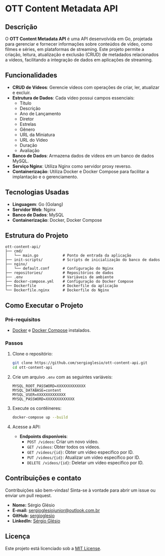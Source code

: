 # OTT Content Metadata API

## Descrição

O **OTT Content Metadata API** é uma API desenvolvida em Go, projetada para gerenciar e fornecer informações sobre conteúdos de vídeo, como filmes e séries, em plataformas de streaming. Este projeto permite a criação, leitura, atualização e exclusão (CRUD) de metadados relacionados a vídeos, facilitando a integração de dados em aplicações de streaming.

## Funcionalidades

- **CRUD de Vídeos**: Gerencie vídeos com operações de criar, ler, atualizar e excluir.
- **Estrutura de Dados**: Cada vídeo possui campos essenciais:
  - Título
  - Descrição
  - Ano de Lançamento
  - Diretor
  - Estrelas
  - Gênero
  - URL da Miniatura
  - URL do Vídeo
  - Duração
  - Avaliação
- **Banco de Dados**: Armazena dados de vídeos em um banco de dados MySQL.
- **Serviço Nginx**: Utiliza Nginx como servidor proxy reverso.
- **Containerização**: Utiliza Docker e Docker Compose para facilitar a implantação e o gerenciamento.

## Tecnologias Usadas

- **Linguagem**: Go (Golang)
- **Servidor Web**: Nginx
- **Banco de Dados**: MySQL
- **Containerização**: Docker, Docker Compose

## Estrutura do Projeto

```
ott-content-api/
├── cmd/
│   └── main.go           # Ponto de entrada da aplicação
├── init-scripts/         # Scripts de inicialização do banco de dados
├── nginx/
│   └── default.conf      # Configuração do Nginx
├── repositories/         # Repositórios de dados
├── .env                  # Variáveis de ambiente
├── docker-compose.yml    # Configuração do Docker Compose
├── Dockerfile            # Dockerfile da aplicação
└── Dockerfile.nginx      # Dockerfile do Nginx
```

## Como Executar o Projeto

### Pré-requisitos

- [Docker](https://www.docker.com/get-started) e [Docker Compose](https://docs.docker.com/compose/install/) instalados.

### Passos

1. Clone o repositório:
   ```bash
   git clone https://github.com/sergioglesio/ott-content-api.git
   cd ott-content-api
   ```

2. Crie um arquivo `.env` com as seguintes variáveis:
   ```plaintext
   MYSQL_ROOT_PASSWORD=XXXXXXXXXXXXX
   MYSQL_DATABASE=content
   MYSQL_USER=XXXXXXXXXXXXX
   MYSQL_PASSWORD=XXXXXXXXXXXXX
   ```

3. Execute os contêineres:
   ```bash
   docker-compose up --build
   ```

4. Acesse a API:
   - **Endpoints disponíveis**:
     - `POST /videos`: Criar um novo vídeo.
     - `GET /videos`: Obter todos os vídeos.
     - `GET /videos/{id}`: Obter um vídeo específico por ID.
     - `PUT /videos/{id}`: Atualizar um vídeo específico por ID.
     - `DELETE /videos/{id}`: Deletar um vídeo específico por ID.

## Contribuições e contato

Contribuições são bem-vindas! Sinta-se à vontade para abrir um issue ou enviar um pull request.

- **Nome:** Sérgio Glésio
- **E-mail:** sergioglesiojunior@outlook.com.br
- **GitHub:** [sergioglesio](https://github.com/sergioglesio)
- **LinkedIn:** [Sérgio Glésio](https://www.linkedin.com/in/sergioglesio/)

## Licença

Este projeto está licenciado sob a [MIT License](LICENSE).
